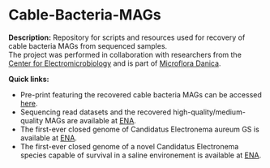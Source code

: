 # Cable-Bacteria-MAGs

**Description:**
Repository for scripts and resources used for recovery of cable bacteria MAGs from sequenced samples. <br/>
The project was performed in collaboration with researchers from the [Center for Electromicrobiology](https://bio.au.dk/forskning/forskningscentre/center-for-elektromikrobiologi-cem/) and is part of [Microflora Danica](https://www.en.bio.aau.dk/research/environmental-microbiology/research-projects/microflora-danica/).

**Quick links:**
* Pre-print featuring the recovered cable bacteria MAGs can be accessed [here](https://www.biorxiv.org/).
* Sequencing read datasets and the recovered high-quality/medium-quality MAGs are available at [ENA](https://www.ebi.ac.uk/ena/submit/webin/report/runs/ERP137283).
* The first-ever closed genome of Candidatus Electronema aureum GS is available at [ENA](https://www.ebi.ac.uk/ena/submit/webin/report/analysisFiles/ERZ9795947).
* The first-ever closed genome of a novel Candidatus Electronema species capable of survival in a saline environement is available at [ENA](https://www.ebi.ac.uk/ena/submit/webin/report/analysisFiles/ERZ9795966).
<br/>
